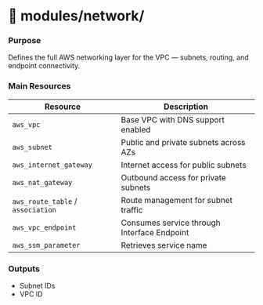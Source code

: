 # 📗 **modules/network/**

### **Purpose**

Defines the full AWS networking layer for the VPC — subnets, routing, and endpoint connectivity.

### **Main Resources**

| Resource                          | Description                                 |
| --------------------------------- | ------------------------------------------- |
| `aws_vpc`                         | Base VPC with DNS support enabled           |
| `aws_subnet`                      | Public and private subnets across AZs       |
| `aws_internet_gateway`            | Internet access for public subnets          |
| `aws_nat_gateway`                 | Outbound access for private subnets         |
| `aws_route_table` / `association` | Route management for subnet traffic         |
| `aws_vpc_endpoint`                | Consumes service through Interface Endpoint |
| `aws_ssm_parameter`               | Retrieves service name                      |

### **Outputs**

* Subnet IDs
* VPC ID